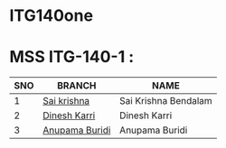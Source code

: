 # ITG140one
# MSS ITG-140-1 :

| SNO | BRANCH | NAME |
| ----------- | ----------- | ----------- |
| 1 | [Sai krishna](https://github.com/itgurukulamA/ITG140one/tree/SaikrishnaBendalam-5017) | Sai Krishna Bendalam |
| 2 | [Dinesh Karri](https://github.com/itgurukulamA/ITG140one/tree/DineshKarri) | Dinesh Karri |
| 3 | [Anupama Buridi](https://github.com/itgurukulamA/ITG140one/tree/AnupamaBuridi5034) | Anupama Buridi|
